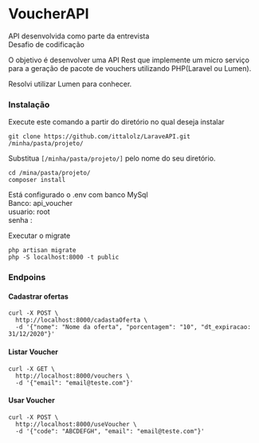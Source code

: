 <h1 class="code-line" data-line-start=0 data-line-end=1 ><a id="VoucherAPI_0"></a>VoucherAPI</h1>
<p class="has-line-data" data-line-start="2" data-line-end="4">API desenvolvida como parte da entrevista<br>
Desafio de codificação</p>
<p class="has-line-data" data-line-start="5" data-line-end="6">O objetivo é desenvolver uma API Rest que implemente um micro serviço para a geração de pacote de vouchers utilizando PHP(Laravel ou Lumen).</p>
<p class="has-line-data" data-line-start="7" data-line-end="8">Resolvi utilizar Lumen para conhecer.</p>
<h3 class="code-line" data-line-start=8 data-line-end=9 ><a id="Instalao_8"></a>Instalação</h3>
<p class="has-line-data" data-line-start="10" data-line-end="11">Execute este comando a partir do diretório no qual deseja instalar</p>
<pre><code class="has-line-data" data-line-start="13" data-line-end="15" class="language-sh">git <span class="hljs-built_in">clone</span> https://github.com/ittalolz/LaraveAPI.git /minha/pasta/projeto/
</code></pre>
<p class="has-line-data" data-line-start="16" data-line-end="17">Substitua <code>[/minha/pasta/projeto/]</code> pelo nome do seu diretório.</p>
<pre><code class="has-line-data" data-line-start="19" data-line-end="22" class="language-sh"><span class="hljs-built_in">cd</span> /mina/pasta/projeto/
composer install
</code></pre>
<p class="has-line-data" data-line-start="23" data-line-end="27">Está configurado o .env com banco MySql<br>
Banco: api_voucher<br>
usuario: root<br>
senha :</p>
<p class="has-line-data" data-line-start="28" data-line-end="29">Executar o migrate</p>
<pre><code class="has-line-data" data-line-start="31" data-line-end="34" class="language-sh">php artisan migrate
php -S localhost:<span class="hljs-number">8000</span> -t public
</code></pre>
<h3 class="code-line" data-line-start=35 data-line-end=36 ><a id="Endpoins_35"></a>Endpoins</h3>
<h4 class="code-line" data-line-start=37 data-line-end=38 ><a id="Cadastrar_ofertas_37"></a>Cadastrar ofertas</h4>
<pre><code class="has-line-data" data-line-start="40" data-line-end="44" class="language-sh">curl -X POST \
  http://localhost:<span class="hljs-number">8000</span>/cadastaOferta \
  <span class="hljs-operator">-d</span> <span class="hljs-string">'{"nome": "Nome da oferta", "porcentagem": "10", "dt_expiracao: 31/12/2020"}'</span>
</code></pre>
<h4 class="code-line" data-line-start=45 data-line-end=46 ><a id="Listar_Voucher_45"></a>Listar Voucher</h4>
<pre><code class="has-line-data" data-line-start="48" data-line-end="52" class="language-sh">curl -X GET \
  http://localhost:<span class="hljs-number">8000</span>/vouchers \
  <span class="hljs-operator">-d</span> <span class="hljs-string">'{"email": "email@teste.com"}'</span>
</code></pre>
<h4 class="code-line" data-line-start=53 data-line-end=54 ><a id="Usar_Voucher_53"></a>Usar Voucher</h4>
<pre><code class="has-line-data" data-line-start="56" data-line-end="60" class="language-sh">curl -X POST \
  http://localhost:<span class="hljs-number">8000</span>/useVoucher \
  <span class="hljs-operator">-d</span> <span class="hljs-string">'{"code": "ABCDEFGH", "email": "email@teste.com"}'</span>
</code></pre>
